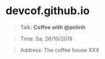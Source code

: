 # devcof.github.io

> Talk: **Coffee with @pnlinh**

> Time: Sa, 26/10/2019

> Address: The coffee house XXX
